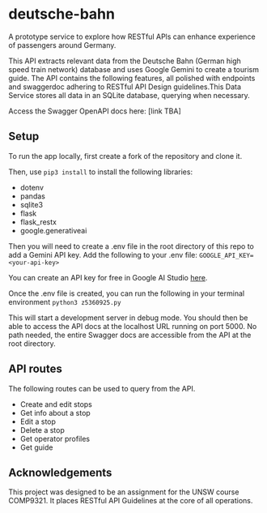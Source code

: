 # deutsche-bahn
A prototype service to explore how RESTful APls can enhance experience of passengers around Germany.

This API extracts relevant data from the Deutsche Bahn (German high speed train network) database and uses Google Gemini to create a tourism guide. The API contains the following features, all polished with endpoints and swaggerdoc adhering to RESTful API Design guidelines.This Data Service stores all data in an SQLite database, querying when necessary.

Access the Swagger OpenAPI docs here: [link TBA]

## Setup

To run the app locally, first create a fork of the repository and clone it.

Then, use `pip3 install` to install the following libraries:
- dotenv
- pandas
- sqlite3
- flask
- flask_restx
- google.generativeai

Then you will need to create a .env file in the root directory of this repo to add a Gemini API key. Add the following to your .env file:
`GOOGLE_API_KEY=<your-api-key>`

You can create an API key for free in Google AI Studio [here](https://aistudio.google.com/).

Once the .env file is created, you can run the following in your terminal environment
`python3 z5360925.py`

This will start a development server in debug mode. You should then be able to access the API docs at the localhost URL running on port 5000. No path needed, the entire Swagger docs are accessible from the API at the root directory.

## API routes

The following routes can be used to query from the API.
- Create and edit stops
- Get info about a stop
- Edit a stop
- Delete a stop
- Get operator profiles
- Get guide

## Acknowledgements

This project was designed to be an assignment for the UNSW course COMP9321. It places RESTful API Guidelines at the core of all operations. 
